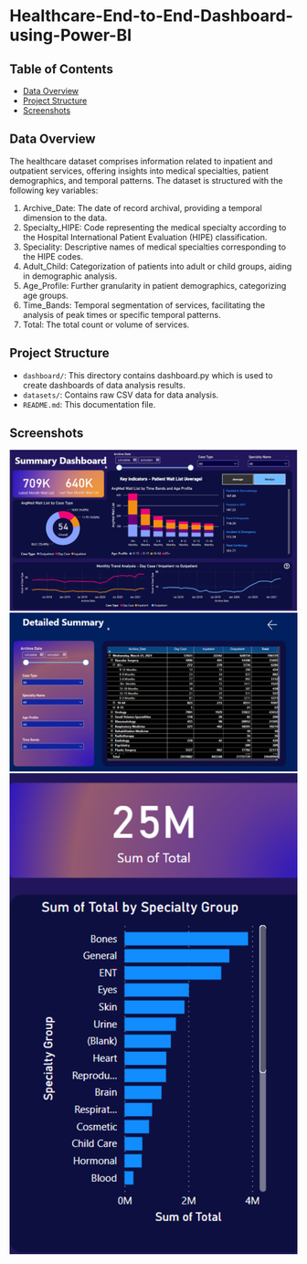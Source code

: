 # Healthcare-End-to-End-Dashboard-using-Power-BI

## Table of Contents
- [Data Overview](#overview)
- [Project Structure](#project-structure)
- [Screenshots](#Screenshots)

## Data Overview
The healthcare dataset comprises information related to inpatient and outpatient services, offering insights into medical specialties, patient demographics, and temporal patterns. The dataset is structured with the following key variables:
1. Archive_Date: The date of record archival, providing a temporal dimension to the data.
2. Specialty_HIPE: Code representing the medical specialty according to the Hospital International Patient Evaluation (HIPE) classification.
3. Speciality: Descriptive names of medical specialties corresponding to the HIPE codes.
4. Adult_Child: Categorization of patients into adult or child groups, aiding in demographic analysis.
5. Age_Profile: Further granularity in patient demographics, categorizing age groups.
6. Time_Bands: Temporal segmentation of services, facilitating the analysis of peak times or specific temporal patterns.
7. Total: The total count or volume of services.

## Project Structure
- `dashboard/`: This directory contains dashboard.py which is used to create dashboards of data analysis results.
- `datasets/`: Contains raw CSV data for data analysis.
- `README.md`: This documentation file.

## Screenshots

<img width="937" alt="Summary Page" src="Photos/Summary Screenshot.png">

<img width="935" alt="Detailed Page" src="Photos/Detailed Screenshot.png">

<img width="934" alt="Detailed" src="Photos/Drill Down Screenshot.png">
